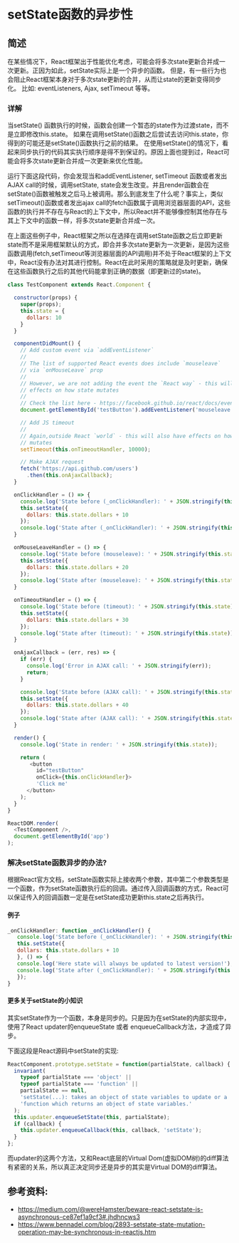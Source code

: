 # setState函数的异步性

## 简述

在某些情况下，React框架出于性能优化考虑，可能会将多次state更新合并成一次更新。正因为如此，setState实际上是一个异步的函数。
但是，有一些行为也会阻止React框架本身对于多次state更新的合并，从而让state的更新变得同步化。
比如: eventListeners, Ajax, setTimeout 等等。

### 详解

当setState() 函数执行的时候，函数会创建一个暂态的state作为过渡state，而不是立即修改this.state。
如果在调用setState()函数之后尝试去访问this.state，你得到的可能还是setState()函数执行之前的结果。
在使用setState()的情况下，看起来同步执行的代码其实执行顺序是得不到保证的。原因上面也提到过，React可能会将多次state更新合并成一次更新来优化性能。

运行下面这段代码，你会发现当和addEventListener, setTimeout 函数或者发出AJAX call的时候，调用setState, state会发生改变。并且render函数会在setState()函数被触发之后马上被调用。那么到底发生了什么呢？事实上，类似setTimeout()函数或者发出ajax call的fetch函数属于调用浏览器层面的API，这些函数的执行并不存在与React的上下文中，所以React并不能够像控制其他存在与其上下文中的函数一样，将多次state更新合并成一次。

在上面这些例子中，React框架之所以在选择在调用setState函数之后立即更新state而不是采用框架默认的方式，即合并多次state更新为一次更新，是因为这些函数调用(fetch,setTimeout等浏览器层面的API调用)并不处于React框架的上下文中，React没有办法对其进行控制。React在此时采用的策略就是及时更新，确保在这些函数执行之后的其他代码能拿到正确的数据（即更新过的state)。

```javascript
class TestComponent extends React.Component {

  constructor(props) {
    super(props);
    this.state = {
      dollars: 10
    }
  }

  componentDidMount() {
    // Add custom event via `addEventListener`
    //
    // The list of supported React events does include `mouseleave`
    // via `onMouseLeave` prop
    //
    // However, we are not adding the event the `React way` - this will have
    // effects on how state mutates
    //
    // Check the list here - https://facebook.github.io/react/docs/events.html
    document.getElementById('testButton').addEventListener('mouseleave', this.onMouseLeaveHandler);

    // Add JS timeout
    //
    // Again,outside React `world` - this will also have effects on how state
    // mutates
    setTimeout(this.onTimeoutHandler, 10000);

    // Make AJAX request
    fetch('https://api.github.com/users')
      .then(this.onAjaxCallback);
  }

  onClickHandler = () => {
    console.log('State before (_onClickHandler): ' + JSON.stringify(this.state));
    this.setState({
      dollars: this.state.dollars + 10
    });
    console.log('State after (_onClickHandler): ' + JSON.stringify(this.state));
  }

  onMouseLeaveHandler = () => {
    console.log('State before (mouseleave): ' + JSON.stringify(this.state));
    this.setState({
      dollars: this.state.dollars + 20
    });
    console.log('State after (mouseleave): ' + JSON.stringify(this.state));
  }

  onTimeoutHandler = () => {
    console.log('State before (timeout): ' + JSON.stringify(this.state));
    this.setState({
      dollars: this.state.dollars + 30
    });
    console.log('State after (timeout): ' + JSON.stringify(this.state));
  }

  onAjaxCallback = (err, res) => {
    if (err) {
      console.log('Error in AJAX call: ' + JSON.stringify(err));
      return;
    }

    console.log('State before (AJAX call): ' + JSON.stringify(this.state));
    this.setState({
      dollars: this.state.dollars + 40
    });
    console.log('State after (AJAX call): ' + JSON.stringify(this.state));
  }

  render() {
    console.log('State in render: ' + JSON.stringify(this.state));

    return (
       <button
         id="testButton"
         onClick={this.onClickHandler}>
         'Click me'
      </button>
    );
  }
}

ReactDOM.render(
  <TestComponent />,
  document.getElementById('app')
);
```

### 解决setState函数异步的办法?

根据React官方文档，setState函数实际上接收两个参数，其中第二个参数类型是一个函数，作为setState函数执行后的回调。通过传入回调函数的方式，React可以保证传入的回调函数一定是在setState成功更新this.state之后再执行。

#### 例子

```javascript
_onClickHandler: function _onClickHandler() {
   console.log('State before (_onClickHandler): ' + JSON.stringify(this.state));
   this.setState({
   dollars: this.state.dollars + 10
   }, () => {
   console.log('Here state will always be updated to latest version!');
   console.log('State after (_onClickHandler): ' + JSON.stringify(this.state));
   });
}
```

#### 更多关于setState的小知识

其实setState作为一个函数，本身是同步的。只是因为在setState的内部实现中，使用了React updater的enqueueState 或者 enqueueCallback方法，才造成了异步。

下面这段是React源码中setState的实现:

```javascript
ReactComponent.prototype.setState = function(partialState, callback) {
  invariant(
    typeof partialState === 'object' ||
    typeof partialState === 'function' ||
    partialState == null,
    'setState(...): takes an object of state variables to update or a ' +
    'function which returns an object of state variables.'
  );
  this.updater.enqueueSetState(this, partialState);
  if (callback) {
    this.updater.enqueueCallback(this, callback, 'setState');
  }
};
```

而updater的这两个方法，又和React底层的Virtual Dom(虚拟DOM树)的diff算法有紧密的关系，所以真正决定同步还是异步的其实是Virtual DOM的diff算法。

## 参考资料:
- https://medium.com/@wereHamster/beware-react-setstate-is-asynchronous-ce87ef1a9cf3#.jhdhncws3
- https://www.bennadel.com/blog/2893-setstate-state-mutation-operation-may-be-synchronous-in-reactjs.htm
